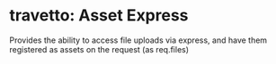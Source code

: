 travetto: Asset Express
===

Provides the ability to access file uploads via express, and have them registered as assets on the request (as req.files)
